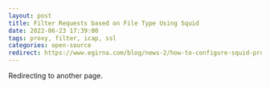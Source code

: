 ```yaml
---
layout: post
title: Filter Requests based on File Type Using Squid
date: 2022-06-23 17:39:00
tags: proxy, filter, icap, ssl
categories: open-source
redirect: https://www.egirna.com/blog/news-2/how-to-configure-squid-proxy-with-icap-10
---
```


Redirecting to another page.
